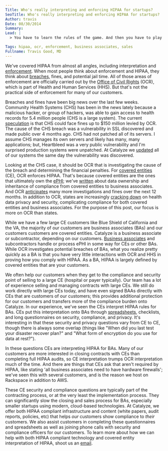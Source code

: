 ```yaml
---
Title: Who's really interpreting and enforcing HIPAA for startups?
SeoTitle: Who's really interpreting and enforcing HIPAA for startups?
Author: travis
Date: 08/30/2014
Summary: 
Lead: |
  > You have to learn the rules of the game. And then you have to play better than anyone else. **- Albert Einstein**

Tags: hipaa, ocr, enforcement, business associates, sales
Fullname: Travis Good, MD
---
```

We've covered HIPAA from almost all angles, including interpretation and [enforcement](/learn/hipaa/the-who-and-how-of-hipaa-enforcement/). When most people think about enforcement and HIPAA, they think about [breaches](/learn/hipaa/hipaa-and-data-breaches/), fines, and potential jail time. All of those areas of enforcement are officially carried out by the [Office of Civil Rights](http://www.hhs.gov/ocr/office/) (OCR), which is part of Health and Human Services (HHS). But that's not the practical side of enforcement for many of our customers.

Breaches and fines have been big news over the last few weeks. Community Health Systems (CHS) has been in the news  lately because a malicious hacker, or group of hackers, was able to gain access to health records for 5.4 million people (CHS is a large system). The current [speculation](http://www.forbes.com/sites/danmunro/2014/08/18/cyber-attack-nets-4-5-million-records-from-large-hospital-system/) is that CHS could face fines up to $150 million levied by OCR. The cause of the CHS breach was a vulnerability in SSL discovered and made public over 4 months ago. CHS had not patched all of its servers. I assume CHS manages its own servers and likely has many, many applications; but, Heartbleed was a very public vulnerability and I'm surprised production systems were unpatched. At Catalyze we [updated](/blog/addressing-the-heartbleed-vulnerability-the-catalyze-way/) all of our systems the same day the vulnerability was discovered.

Looking at the CHS case, it should be OCR that is investigating the cause of the breach and determining the financial penalties. For [covered entities](https://training.catalyze.io/Covered%20Entities.html) (CE), OCR enforces HIPAA. That's because covered entities are the ones that ultimately own the [ePHI](/learn/hipaa/what-is-protected-health-information-or-phi/); we've [written](/blog/inheritance-and-ownership-of-compliance-risk/) about data ownership and inheritance of compliance from covered entities to business associates. And OCR [anticipates](http://www.fiercehealthit.com/story/ocr-attorney-whopping-hipaa-fines-you-aint-seen-nothin-yet/2014-06-16) many more investigations and fines over the next 12 months. In addition to OCR, states are increasingly [cracking down](http://www.fiercehealthit.com/story/privacy-mac-mcmillan-hipaa-ocr-hhs-healthcare-himss/2014-08-22?page=full) on health data privacy and security, complicating compliance for both covered entities and business associates. For the purpose of this post, our focus is more on OCR than states.

While we have a few large CE customers like Blue Shield of California and the VA, the majority of our customers are business associates (BAs) and our customers customers are covered entities. Catalyze is a business associate or subcontractor, depending on our customers. [Business associates](/learn/hipaa-subcontractors-and-baas/) and subcontractors handle or process ePHI in some way for CEs or other BAs. While OCR investigates potential breaches of BAs, what you realize pretty quickly as a BA is that you have very little interactions with OCR and HHS in proving how you comply with HIPAA. As a BA, HIPAA is largely defined by covered entities that are your customers.

We often help our customers when they get to the compliance and security point of selling to a large CE (hospital or payer typically). Our team has a lot of experience selling and managing contracts with large CEs. We still do work directly with large CEs today, and have even signed BAAs directly with CEs that are customers of our customers; this provides additional protection for our customers and transfers more of the compliance burden onto Catalyze. In our experience, we've seen the CEs interpret HIPAA rules for BAs. CEs put this interpretation onto BAs through [spreadsheets](https://cloudsecurityalliance.org/research/ccm/), checklists, and long questionnaires on security, compliance, and privacy. It's interesting in that these security and privacy questions vary from CE to CE, though there is always some overlap (things like "When did you last test your disaster recover plan?" and "What form of encryption do you use for data at rest?").

In these questions CEs are interpreting HIPAA for BAs. Many of our customers are more interested in closing contracts with CEs than completing full HIPAA audits, so CE interpretation trumps OCR interpretation much of the time. And there are things that CEs ask that aren't required by HIPAA, like stating 'all business associates need to have hardware firewalls'; we've seen this with several customers, and is the reason we host on Rackspace in addition to AWS.

These CE security and compliance questions are typically part of the contracting process, or at the very least the implementation process. They can significantly slow the closing and sales process for BAs, especially smaller startups using modern, cloud-based technologies. At Catalyze, we offer both HIPAA compliant infrastructure and content (white papers, audit reports, policies, etc) that helps *our* customers show compliance to *their* customers. We also assist customers in completing these questionnaires and spreadsheets as well as joining phone calls with security and compliance officers for our customers. To learn more about how we can help with both HIPAA compliant technology and covered entity interpretation of HIPAA, shoot us an [email](mailto:sales@catalyze.io).

